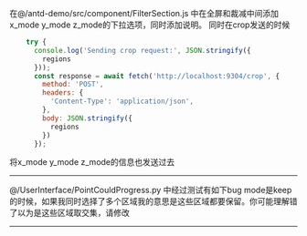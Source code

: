 在@/antd-demo/src/component/FilterSection.js 中在全屏和裁减中间添加 x_mode y_mode z_mode的下拉选项，同时添加说明。
同时在crop发送的时候
```js
    try {
      console.log('Sending crop request:', JSON.stringify({
        regions
      }));
      const response = await fetch('http://localhost:9304/crop', {
        method: 'POST',
        headers: {
          'Content-Type': 'application/json',
        },
        body: JSON.stringify({
          regions
        })
      });
```
将x_mode y_mode z_mode的信息也发送过去

-----------------------

@/UserInterface/PointCouldProgress.py 中经过测试有如下bug
mode是keep的时候，如果我同时选择了多个区域我的意思是这些区域都要保留。你可能理解错了以为是这些区域取交集，请修改


--------------